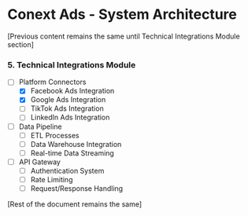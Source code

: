 # Conext Ads - System Architecture

[Previous content remains the same until Technical Integrations Module section]

### 5. Technical Integrations Module
- [ ] Platform Connectors
  - [x] Facebook Ads Integration
  - [x] Google Ads Integration
  - [ ] TikTok Ads Integration
  - [ ] LinkedIn Ads Integration
- [ ] Data Pipeline
  - [ ] ETL Processes
  - [ ] Data Warehouse Integration
  - [ ] Real-time Data Streaming
- [ ] API Gateway
  - [ ] Authentication System
  - [ ] Rate Limiting
  - [ ] Request/Response Handling

[Rest of the document remains the same]